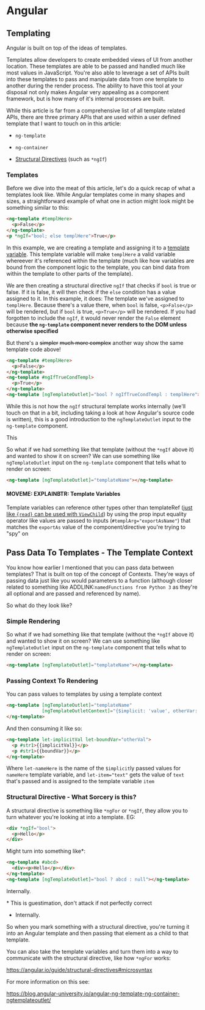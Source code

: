 # Angular

## Templating

Angular is built on top of the ideas of templates.



Templates allow developers to create embedded views of UI from another location. These templates are able to be passed and handled much like most values in JavaScript. You're also able to leverage a set of APIs built into these templates to pass and manipulate data from one template to another during the render process. The ability to have this tool at your disposal not only makes Angular very appealing as a component framework, but is how many of it's internal processes are built.

While this article is far from a comprehensive list of all template related APIs, there are three primary APIs that are used within a user defined template that I want to touch on in this article:

- `ng-template`

- `ng-container`
- [Structural Directives](<https://angular.io/guide/structural-directives#asterisk>) (such as `*ngIf`)

### Templates

Before we dive into the meat of this article, let's do a quick recap of what a templates look like. While Angular templates come in many shapes and sizes, a straightforward example of what one in action might look might be something similar to this: 
```html
<ng-template #templHere>
  <p>False</p>
</ng-template>
<p *ngIf="bool; else templHere">True</p>
```

In this example, we are creating a template and assigning it to a  [template variable](<https://blog.angulartraining.com/tutorial-the-magic-of-template-reference-variables-3183f0a0d9d1>). This template variable will make `templHere` a valid variable whereever it's referenced within the template (much like how variables are bound from the component logic to the template, you can bind data from within the template to other parts of the template).

We are then creating a structural directive `ngIf` that checks if `bool` is true or false. If it is false, it will then check if the `else` condition has a value assigned to it. In this example, it does: The template we've assigned to `templHere`. Because there's a value there, when `bool` is false, `<p>False</p>` will be rendered, but if `bool` is true, `<p>True</p>` will be rendered. If you had forgotten to include the `ngIf`, it would never render the `False` element because **the `ng-template` component never renders to the DOM unless otherwise specified**

But there's a ~~simpler~~ ~~much more complex~~ another way show the same template code above!
```html
<ng-template #templHere>
  <p>False</p>
</ng-template>
<ng-template #ngIfTrueCondTempl>
  <p>True</p>
</ng-template>
<ng-template [ngTemplateOutlet]="bool ? ngIfTrueCondTempl : templHere"></ng-template>
```

While this is not how the `ngIf` structural template works internally (we'll touch on that in a bit, including taking a look at how Angular's source code is written), this is a good introduction to the `ngTemplateOutlet` input to the `ng-template` component.

This 



So what if we had something like that template (without the `*ngIf` above it) and wanted to show it on screen? We can use something like `ngTemplateOutlet` input on the `ng-template` component that tells what to render on screen:

```html
<ng-template [ngTemplateOutlet]="templateName"></ng-template>
```



#### MOVEME: EXPLAINBTR: Template Variables

Template variables can reference other types other than templateRef ([just like `{read}` can be used with `ViewChild`](<https://angular.io/api/core/ViewChild#description>)) by using the prop input equality operator like values are passed to inputs (`#templArg="exportAsName"`) that matches the `exportAs` value of the component/directive you're trying to "spy" on


## Pass Data To Templates - The Template Context

You know how earlier I mentioned that you can pass data between templates? That is built on top of the concept of Contexts. They're ways of passing data just like you would parameters to a function (although closer related to something like ADDLINK:`namedFunctions from Python 3` as they're all optional and are passed and referenced by name).

So what do they look like?

### Simple Rendering

So what if we had something like that template (without the `*ngIf` above it) and wanted to show it on screen? We can use something like `ngTemplateOutlet` input on the `ng-template` component that tells what to render on screen:

```html
<ng-template [ngTemplateOutlet]="templateName"></ng-template>
```

### Passing Context To Rendering
You can pass values to templates by using a template context

```html
<ng-template [ngTemplateOutlet]="templateName"
             [ngTemplateOutletContext]="{$implicit: 'value', otherVar: 'otherVal'}">
</ng-template>
```

And then consuming it like so:
```html
<ng-template let-implicitVal let-boundVar="otherVal">
  <p #str1>{{implicitVal}}</p>
  <p #str1>{{boundVar}}</p>
</ng-template>
```

Where `let-nameHere` is the name of the `$implicit`ly passed values for `nameHere` template variable, and `let-item="text"` gets the value of `text` that's passed and is assigned to the template variable `item`

### Structural Directive - What Sorcery is this?

A structural directive is something like `*ngFor` or `*ngIf`, they allow you to turn whatever you're looking at into a template.
EG:

```html
<div *ngIf="bool">
  <p>Hello</p>
</div>
```

Might turn into something like*:

```html
<ng-template #abcd>
  <div><p>Hello</p></div>
</ng-template>
<ng-template [ngTemplateOutlet]="bool ? abcd : null"></ng-template>
```

Internally.

\* This is guestimation, don't attack if not perfectly correct

* Internally. 

So when you mark something with a structural directive, you're turning it into an Angular template and then passing that element as a child to that template.

You can also take the template variables and turn them into a way to communicate with the structural directive, like how `*ngFor` works:

https://angular.io/guide/structural-directives#microsyntax

For more information on this see:

<https://blog.angular-university.io/angular-ng-template-ng-container-ngtemplateoutlet/>

